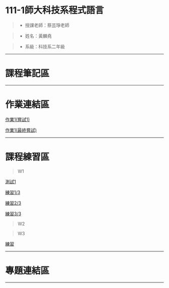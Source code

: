 # 111-1師大科技系程式語言

> * 授課老師：蔡芸琤老師

> * 姓名：黃麟堯

> * 系級：科技系二年級
<HR>
  
# 課程筆記區
<HR>
  
# 作業連結區

[作業1(嘗試1)](http://localhost:8889/notebooks/OneDrive/%E6%96%87%E4%BB%B6/GitHub/PL/%E7%AC%AC%E4%B8%80%E4%BD%9C%E6%A5%AD%20%E5%98%97%E8%A9%A61.ipynb)

[作業1(最終嘗試)](http://localhost:8889/notebooks/OneDrive/%E6%96%87%E4%BB%B6/GitHub/PL/%E7%AC%AC%E4%B8%80%E4%BD%9C%E6%A5%AD%20%E6%9C%80%E7%B5%82%E5%98%97%E8%A9%A6.ipynb)

<HR>
  
# 課程練習區

>W1

[測試1](http://localhost:8888/notebooks/OneDrive/%E6%96%87%E4%BB%B6/GitHub/PL/%E6%B8%AC%E8%A9%A61.ipynb)

[練習1/3](http://localhost:8888/notebooks/OneDrive/%E6%96%87%E4%BB%B6/GitHub/PL/%E7%B7%B4%E7%BF%921.3.ipynb)

[練習2/3](http://localhost:8888/notebooks/OneDrive/%E6%96%87%E4%BB%B6/GitHub/PL/%E7%B7%B4%E7%BF%922.3.ipynb)

[練習3/3](http://localhost:8888/notebooks/OneDrive/%E6%96%87%E4%BB%B6/GitHub/PL/%E7%B7%B4%E7%BF%923.3.ipynb)

>W2

>W3

[練習](http://localhost:8889/notebooks/OneDrive/%E6%96%87%E4%BB%B6/GitHub/PL/%E7%B7%B4%E7%BF%92.ipynb)
<HR>
  
# 專題連結區
<HR>
